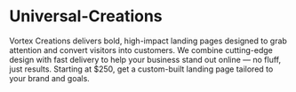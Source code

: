 # Universal-Creations
Vortex Creations delivers bold, high-impact landing pages designed to grab attention and convert visitors into customers. We combine cutting-edge design with fast delivery to help your business stand out online — no fluff, just results. Starting at $250, get a custom-built landing page tailored to your brand and goals.
